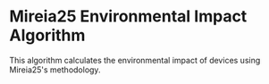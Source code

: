 # Mireia25 Environmental Impact Algorithm

This algorithm calculates the environmental impact of devices using Mireia25's methodology.
